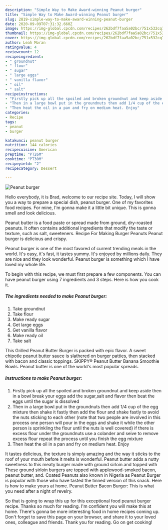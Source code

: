 ```yaml
---
description: "Simple Way to Make Award-winning Peanut burger"
title: "Simple Way to Make Award-winning Peanut burger"
slug: 2819-simple-way-to-make-award-winning-peanut-burger
date: 2020-09-09T07:31:32.660Z
image: https://img-global.cpcdn.com/recipes/262bdf7faa5a02bc/751x532cq70/peanut-burger-recipe-main-photo.jpg
thumbnail: https://img-global.cpcdn.com/recipes/262bdf7faa5a02bc/751x532cq70/peanut-burger-recipe-main-photo.jpg
cover: https://img-global.cpcdn.com/recipes/262bdf7faa5a02bc/751x532cq70/peanut-burger-recipe-main-photo.jpg
author: Leah Moran
ratingvalue: 4
reviewcount: 12
recipeingredient:
- " groundnut"
- " flour"
- " sugar"
- " large eggs"
- " vanilla flavor"
- " oil"
- " salt"
recipeinstructions:
- "Firstly pick up all the spoiled and broken groundnut and keep aside then in a bowl break your eggs add the sugar,salt and flavor then beat the eggs until the sugar is dissolved"
- "Then in a large bowl put in the groundnuts then add 1/4 cup of the egg mixture then shake it fastly then add the flour and shake fastly to avoid the nuts sticking to each other (note that two people are involved in this process one person will pour in the eggs and shake it while the other person is sprinkling the flour until the nuts is well covered) if there is excess flour under the groundnuts use a colander and seive to remove excess flour repeat the process until you finish the egg mixture"
- "Then heat the oil in a pan and fry on medium heat. Enjoy"
categories:
- Recipe
tags:
- peanut
- burger

katakunci: peanut burger 
nutrition: 144 calories
recipecuisine: American
preptime: "PT26M"
cooktime: "PT30M"
recipeyield: "2"
recipecategory: Dessert

---
```



![Peanut burger](https://img-global.cpcdn.com/recipes/262bdf7faa5a02bc/751x532cq70/peanut-burger-recipe-main-photo.jpg)

Hello everybody, it is Brad, welcome to our recipe site. Today, I will show you a way to prepare a special dish, peanut burger. One of my favorites food recipes. For mine, I'm gonna make it a little bit unique. This is gonna smell and look delicious.

Peanut butter is a food paste or spread made from ground, dry-roasted peanuts. It often contains additional ingredients that modify the taste or texture, such as salt, sweeteners. Recipe For Making Burger Peanuts Peanut burger is delicious and crispy.

Peanut burger is one of the most favored of current trending meals in the world. It's easy, it's fast, it tastes yummy. It's enjoyed by millions daily. They are nice and they look wonderful. Peanut burger is something which I have loved my whole life.


To begin with this recipe, we must first prepare a few components. You can have peanut burger using 7 ingredients and 3 steps. Here is how you cook it.

<!--inarticleads1-->

##### The ingredients needed to make Peanut burger:

1. Take  groundnut
1. Take  flour
1. Make ready  sugar
1. Get  large eggs
1. Get  vanilla flavor
1. Make ready  oil
1. Take  salt


This Grilled Peanut Butter Burger is packed with epic flavor. A sweet chipotle peanut butter sauce is slathered on burger patties, then stacked with bacon and classic toppings. SKIPPY® Peanut Butter Banana Smoothie Bowls. Peanut butter is one of the world&#39;s most popular spreads. 

<!--inarticleads2-->

##### Instructions to make Peanut burger:

1. Firstly pick up all the spoiled and broken groundnut and keep aside then in a bowl break your eggs add the sugar,salt and flavor then beat the eggs until the sugar is dissolved
1. Then in a large bowl put in the groundnuts then add 1/4 cup of the egg mixture then shake it fastly then add the flour and shake fastly to avoid the nuts sticking to each other (note that two people are involved in this process one person will pour in the eggs and shake it while the other person is sprinkling the flour until the nuts is well covered) if there is excess flour under the groundnuts use a colander and seive to remove excess flour repeat the process until you finish the egg mixture
1. Then heat the oil in a pan and fry on medium heat. Enjoy


It tastes delicious, the texture is simply amazing and the way it sticks to the roof of your mouth before it melts is wonderful. Peanut butter adds a nutty sweetness to this meaty burger made with ground sirloin and topped with These ground sirloin burgers are topped with applewood-smoked bacon, peanut butter, and. Coated Peanuts also known in Nigeria as Peanut Burger is popular with those who have tasted the tinned version of this snack. Here is how to make yours at home. Peanut Butter Bacon Burger: This is what you need after a night of revelry. 

So that is going to wrap this up for this exceptional food peanut burger recipe. Thanks so much for reading. I'm confident you will make this at home. There's gonna be more interesting food in home recipes coming up. Don't forget to save this page on your browser, and share it to your loved ones, colleague and friends. Thank you for reading. Go on get cooking!
